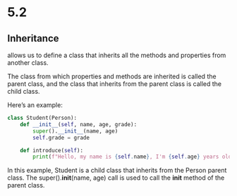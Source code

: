 # 5.2

## Inheritance

allows us to define a class that inherits all the methods and properties from another class.

The class from which properties and methods are inherited is called the parent class, and the class that inherits from the parent class is called the child class.

Here’s an example:

````python
class Student(Person):
    def __init__(self, name, age, grade):
        super().__init__(name, age)
        self.grade = grade

    def introduce(self):
        print(f"Hello, my name is {self.name}, I'm {self.age} years old and I'm in grade {self.grade}.")
````

In this example, Student is a child class that inherits from the Person parent class.
The super().__init__(name, age) call is used to call the __init__ method of the parent class.
